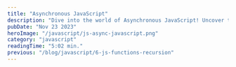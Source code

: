 ```yaml
---
title: "Asynchronous JavaScript"
description: "Dive into the world of Asynchronous JavaScript! Uncover the power and efficiency of async programming, mastering callbacks, promises, and async/await functions for smoother, responsive web applications. Explore the fundamentals and best practices in this comprehensive guide to elevate your JavaScript expertise."
pubDate: "Nov 23 2023"
heroImage: "/javascript/js-async-javascript.png"
category: "javascript"
readingTime: "5:02 min."
previous: "/blog/javascript/6-js-functions-recursion"
---
```

